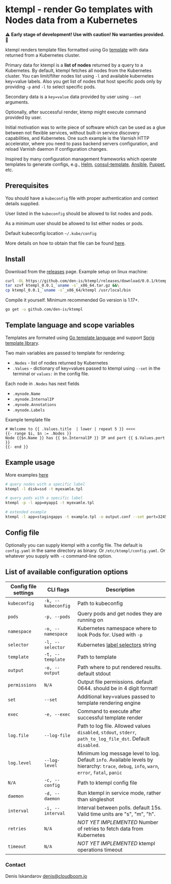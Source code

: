 # ktempl - render Go templates with Nodes data from a Kubernetes

:warning: **Early stage of development! Use with caution! No warranties provided.** :construction:

ktempl renders template files formatted using Go [template][gotemplate] with data returned from a Kubernetes cluster.

Primary data for ktempl is a **list of nodes** returned by a query to a Kubernetes.
By default, ktempl fetches all nodes from the Kubernetes cluster.
You can limit/filter nodes list using `-l` and available kubernetes key=value labels.
Also you get list of nodes that host specific pods only by providing `-p` and `-l` to select specific pods.

Secondary data is a `key=value` data provided by user using `--set` arguments.

Optionally, after successful render, ktemp might execute command provided by user.

Initial motivation was to write piece of software which can be used as a glue between not flexible services, without built-in service discovery capabilities, and Kubernetes.
One such example is the Varnish HTTP accelerator, where you need to pass backend servers configuration, and reload Varnish daemon if configuration changes.

Inspired by many configuration management frameworks which operate templates to generate configs, e.g., [Helm][helm], [consul-template][consultemplate], [Ansible][ansibletemplate], [Puppet][puppettemplate], etc.

## Prerequisites

You should have a `kubeconfig` file with proper authentication and context details supplied.

User listed in the `kubeconfig` should be allowed to list nodes and pods.

As a minimum user should be allowed to list either nodes or pods.

Default kubeconfig location `~/.kube/config`

More details on how to obtain that file can be found [here][kubeconfigdoc].

## Install

Download from the [releases][releasespage] page. Example setup on linux machine:

```sh
curl -OL https://github.com/den-is/ktempl/releases/download/0.0.1/ktempl_0.0.1_`uname -s`_x86_64.tar.gz &&\
tar xzvf ktempl_0.0.1_`uname -s`_x86_64.tar.gz &&\
cp ktempl_0.0.1_`uname -s`_x86_64/ktempl /usr/local/bin
```

Compile it yourself. Minimum recommended Go version is 1.17+.

```sh
go get -u github.com/den-is/ktempl
```

## Template language and scope variables

Templates are formated using [Go template language][gotemplate] and support [Sprig template library][sprig].

Two main variables are passed to template for rendering:

- `.Nodes` - list of nodes returned by Kubernetes
- `.Values` - dictionary of key=values passed to ktempl using `--set` in the terminal or `values:` in the config file.

Each node in `.Nodes` has next fields

- `.mynode.Name`
- `.mynode.InternalIP`
- `.mynode.Annotations`
- `.mynode.Labels`

Example template file

```jinja
# Welcome to {{ .Values.title  | lower | repeat 5 }} <<<<
{{- range $i, $n := .Nodes }}
Node {{$n.Name }} has {{ $n.InternalIP }} IP and port {{ $.Values.port }}
{{- end }}
```

## Example usage

More examples [here](/examples/)

```sh
# query nodes with a specific label
ktempl -l disk=ssd -t myexamle.tpl

# query pods with a specific label
ktempl -p -l app=myapp1 -t myexamle.tpl

# extended example
ktempl -l app=stagingapps -t example.tpl -o output.conf --set port=32456 --exec="touch success_exec.txt"
```

## Config file

Optionally you can supply ktempl with a config file.
The default is `config.yaml` in the same directory as binary.
Or `/etc/ktempl/config.yaml`.
Or whatever you supply with `-c` command-line option.

## List of available configuration options

| Config file settings  |         CLI flags         | Description                                                              |
| ----------------------| --------------------------| ------------------------------------------------------------------------ |
| `kubeconfig`          | `-k, --kubeconfig`        | Path to kubeconfig                                                       |
| `pods`                | `-p, --pods`              | Query pods and get nodes they are running on                             |
| `namespace`           | `-n, --namespace`         | Kubernetes namespace where to look Pods for. Used with `-p`              |
| `selector`            | `-l, --selector`          | Kubernetes [label selectors][labelselectors] string                      |
| `template`            | `-t, --template`          | Path to template                                                         |
| `output`              | `-o, --output`            | Path where to put rendered results. default stdout                       |
| `permissions`         | `N/A`                     | Output file permissions. default 0644. should be in 4 digit format!      |
| `set`                 | `--set`                   | Additional key=values passed to template rendering engine                |
| `exec`                | `-e, --exec`              | Command to execute after successful template render                      |
| `log.file`            | `--log-file`              | Path to log file. Allowed values `disabled`, `stdout`, `stderr`, `path_to_log_file_dst`. Default `disabled`. |
| `log.level`           | `--log-level`             | Minimum log message level to log. Default `info`. Available levels by hierarchy: `trace`, `debug`, `info`, `warn`, `error`, `fatal`, `panic` |
| `N/A`                 | `-c, --config`            | Path to ktempl config file                                               |
| `daemon`              | `-d, --daemon`            | Run ktempl in service mode, rather than singleshot                       |
| `interval`            | `-i, --interval`          | Interval between polls. default 15s. Valid time units are "s", "m", "h". |
| `retries`             | `N/A`                     | _NOT YET IMPLEMENTED_ Number of retries to fetch data from Kubernetes    |
| `timeout`             | `N/A`                     | _NOT YET IMPLEMENTED_ ktempl operations timeout                          |

### Contact

Denis Iskandarov denis@cloudboom.io

[gotemplate]: https://golang.org/pkg/text/template/
[sprig]: http://masterminds.github.io/sprig/
[consultemplate]: https://github.com/hashicorp/consul-template
[helm]: https://helm.sh/
[ansibletemplate]: https://docs.ansible.com/ansible/latest/modules/template_module.html
[puppettemplate]: https://puppet.com/docs/puppet/latest/lang_template.html
[kubeconfigdoc]: https://kubernetes.io/docs/concepts/configuration/organize-cluster-access-kubeconfig/
[labelselectors]: https://kubernetes.io/docs/concepts/overview/working-with-objects/labels/
[releasespage]: https://github.com/den-is/ktempl/releases
